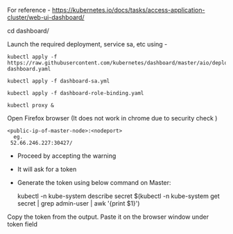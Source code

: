 
For reference - 
https://kubernetes.io/docs/tasks/access-application-cluster/web-ui-dashboard/

cd dashboard/

Launch the required  deployment, service sa, etc using - 

    kubectl apply -f https://raw.githubusercontent.com/kubernetes/dashboard/master/aio/deploy/recommended/kubernetes-dashboard.yaml

    kubectl apply -f dashboard-sa.yml 

    kubectl apply -f dashboard-role-binding.yaml

    kubectl proxy &

Open Firefox browser (It does not work in chrome due to security check )

    <public-ip-of-master-node>:<nodeport>
      eg.
     52.66.246.227:30427/
 
 - Proceed by accepting the warning 
 
 - It will ask for a token 

 - Generate the token using below command on Master: 
 

    kubectl -n kube-system describe secret $(kubectl -n kube-system get secret | grep admin-user | awk '{print $1}')

Copy the token from the output.
Paste it on the browser window under token field
